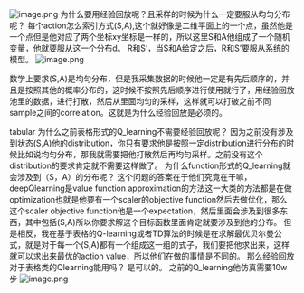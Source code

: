 ![image.png](https://cdn.jsdelivr.net/gh/Bluestone-work/image/image/20241010205607.png)
为什么要用经验回放呢？且采样的时候为什么一定要服从均匀分布呢？
每个action怎么索引方式(S,A),这个就好像是二维平面上的一个点，虽然他是一个点但是他对应了两个坐标xy坐标是一样的，所以这里S和A他组成了一个随机变量，他就要服从这一个分布d。
R和S‘，当S和A给定之后，R和S’要服从系统的模型。
![image.png](https://cdn.jsdelivr.net/gh/Bluestone-work/image/image/20241010205946.png)

数学上要求(S,A)是均匀分布，但是我采集数据的时候他一定是有先后顺序的，并且是按照其他的概率分布的，这时候不按照先后顺序进行使用就行了，用经验回放池里的数据，进行打散，然后从里面均匀的采样，这样就可以打破之前不同sample之间的correlation。这就是为什么经验回放是必须的。

tabular
为什么之前表格形式的Q_learning不需要经验回放呢？
因为之前没有涉及到状态(S,A)他的distribution，你只有要求他是按照一定distribution进行分布的时候比如说均匀分布，那我就需要把他打散然后再均匀采样。之前没有这个distribution的要求肯定就不需要这样做了。
为什么function形式的Q_learning就会涉及到（S，A）的分布呢？
这个问题的答案在于他们究竟在干嘛，deepQlearning是value function approximation的方法这一大类的方法都是在做optimization也就是他要有一个scaler的objective function然后去做优化，那么这个scaler objective function他是一个expectation，然后里面会涉及到很多东西，其中包括(S,A)所以你要求解这个目标函数里面肯定就要涉及到他的分布。
但是相反，我在基于表格的Q-learning或者TD算法的时候是在求解最优贝尔曼公式，就是对于每一个(S,A)都有一个组成这一组的式子，我们要把他求出来，这样就可以求出来最优的action value，所以他们在做的事情是不同的。
那么经验回放对于表格类的Qlearning能用吗？
是可以的。
之前的Q_learning他仿真需要10w步
![image.png](https://cdn.jsdelivr.net/gh/Bluestone-work/image/image/20241010214946.png)
